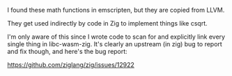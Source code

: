 I found these math functions in emscripten, but they are copied from LLVM.

They get used indirectly by code in Zig to implement things like csqrt.

I'm only aware of this since I wrote code to scan for and explicitly link every
single thing in libc-wasm-zig. It's clearly an upstream (in zig) bug to report
and fix though, and here's the bug report:  

https://github.com/ziglang/zig/issues/12922

